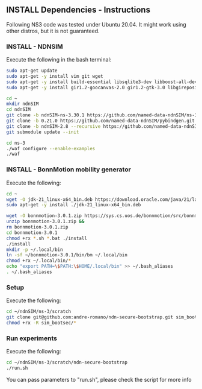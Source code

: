 ## INSTALL Dependencies - Instructions

Following NS3 code was tested under Ubuntu 20.04. It might work using other distros, but it is not guaranteed.

### INSTALL - NDNSIM 

Execute the following in the bash terminal:
```bash
sudo apt-get update
sudo apt-get -y install vim git wget
sudo apt-get -y install build-essential libsqlite3-dev libboost-all-dev libssl-dev git python3-setuptools castxml
sudo apt-get -y install gir1.2-goocanvas-2.0 gir1.2-gtk-3.0 libgirepository1.0-dev python3-dev python3-gi python3-gi-cairo python3-pip python3-pygraphviz python3-pygccxml sudo pip3 install kiwi

cd ~
mkdir ndnSIM
cd ndnSIM
git clone -b ndnSIM-ns-3.30.1 https://github.com/named-data-ndnSIM/ns-3-dev.git ns-3
git clone -b 0.21.0 https://github.com/named-data-ndnSIM/pybindgen.git pybindgen
git clone -b ndnSIM-2.8 --recursive https://github.com/named-data-ndnSIM/ndnSIM.git ns-3/src/ndnSIM
git submodule update --init

cd ns-3
./waf configure --enable-examples
./waf
```

### INSTALL - BonnMotion mobility generator

Execute the following:
```bash
cd ~
wget -O jdk-21_linux-x64_bin.deb https://download.oracle.com/java/21/latest/jdk-21_linux-x64_bin.deb
sudo apt-get -y install ./jdk-21_linux-x64_bin.deb

wget -O bonnmotion-3.0.1.zip https://sys.cs.uos.de/bonnmotion/src/bonnmotion-3.0.1.zip
unzip bonnmotion-3.0.1.zip &&
rm bonnmotion-3.0.1.zip
cd bonnmotion-3.0.1
chmod +rx *.sh *.bat ./install
./install
mkdir -p ~/.local/bin
ln -sf ~/bonnmotion-3.0.1/bin/bm ~/.local/bin
chmod +rx ~/.local/bin/*
echo "export PATH=\$PATH:\$HOME/.local/bin" >> ~/.bash_aliases
. ~/.bash_aliases
```

### Setup

Execute the following:
```bash
cd ~/ndnSIM/ns-3/scratch
git clone git@github.com:andre-romano/ndn-secure-bootstrap.git sim_bootsec
chmod +rx -R sim_bootsec/*
```

### Run experiments

Execute the following:

```bash
cd ~/ndnSIM/ns-3/scratch/ndn-secure-bootstrap
./run.sh
```

You can pass parameters to "run.sh", please check the script for more info



